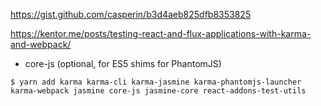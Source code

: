 https://gist.github.com/casperin/b3d4aeb825dfb8353825

https://kentor.me/posts/testing-react-and-flux-applications-with-karma-and-webpack/

* core-js (optional, for ES5 shims for PhantomJS)

```
$ yarn add karma karma-cli karma-jasmine karma-phantomjs-launcher karma-webpack jasmine core-js jasmine-core react-addons-test-utils

```
